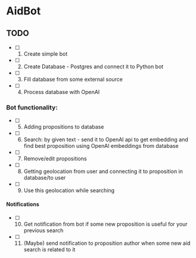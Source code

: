# AidBot

## TODO
- [ ] 1. Create simple bot
- [ ] 2. Create Database - Postgres and connect it to Python bot
- [ ] 3. Fill database from some external source
 
- [ ] 4. Process database with OpenAI 
 
 ### Bot functionality:
- [ ] 5. Adding propositions to database
- [ ] 6. Search: by given text - send it to OpenAI api to get embedding and find best proposition using OpenAI embeddings from database
- [ ] 7. Remove/edit propositions
- [ ] 8. Getting geolocation from user and connecting it to proposition in database/to user
- [ ] 9. Use this geolocation while searching
 #### Notifications
- [ ] 10. Get notification from bot if some new proposition is useful for your previous search
- [ ] 11. (Maybe) send notification to proposition author when some new aid search is related to it
 
 
 
 
